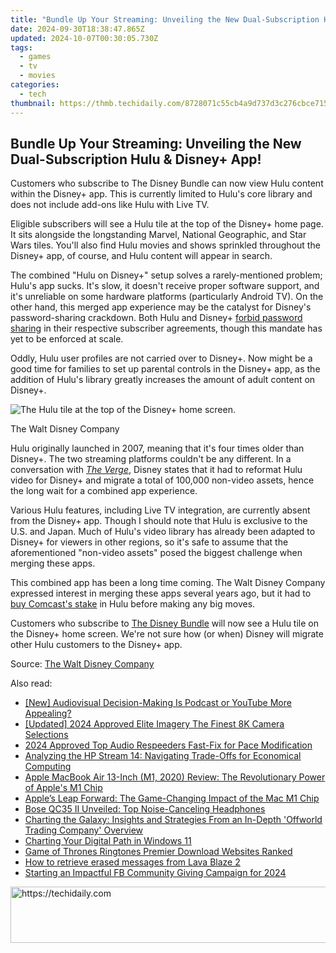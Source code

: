 ```yaml
---
title: "Bundle Up Your Streaming: Unveiling the New Dual-Subscription Hulu & Disney+ App!"
date: 2024-09-30T18:38:47.865Z
updated: 2024-10-07T00:30:05.730Z
tags:
  - games
  - tv
  - movies
categories:
  - tech
thumbnail: https://thmb.techidaily.com/8728071c55cb4a9d737d3c276cbce71523d45848bd43ebfc7e5000f0a5d34387.jpg
---
```


## Bundle Up Your Streaming: Unveiling the New Dual-Subscription Hulu & Disney+ App!

Customers who subscribe to The Disney Bundle can now view Hulu content within the Disney+ app. This is currently limited to Hulu's core library and does not include add-ons like Hulu with Live TV.

 Eligible subscribers will see a Hulu tile at the top of the Disney+ home page. It sits alongside the longstanding Marvel, National Geographic, and Star Wars tiles. You'll also find Hulu movies and shows sprinkled throughout the Disney+ app, of course, and Hulu content will appear in search.

 The combined "Hulu on Disney+" setup solves a rarely-mentioned problem; Hulu's app sucks. It's slow, it doesn't receive proper software support, and it's unreliable on some hardware platforms (particularly Android TV). On the other hand, this merged app experience may be the catalyst for Disney's password-sharing crackdown. Both Hulu and Disney+ [forbid password sharing](https://extra-support.techidaily.com/updated-pure-serenity-in-the-air-top-asmr-microphones-at-low-costs/) in their respective subscriber agreements, though this mandate has yet to be enforced at scale.

 Oddly, Hulu user profiles are not carried over to Disney+. Now might be a good time for families to set up parental controls in the Disney+ app, as the addition of Hulu's library greatly increases the amount of adult content on Disney+.

![The Hulu tile at the top of the Disney+ home screen.](https://static1.howtogeekimages.com/wordpress/wp-content/uploads/2024/03/49.jpg) 

The Walt Disney Company

 Hulu originally launched in 2007, meaning that it's four times older than Disney+. The two streaming platforms couldn't be any different. In a conversation with [_The Verge_](https://www.theverge.com/2024/3/27/24112747/disney-plus-hulu-tile-app-streaming), Disney states that it had to reformat Hulu video for Disney+ and migrate a total of 100,000 non-video assets, hence the long wait for a combined app experience.

 Various Hulu features, including Live TV integration, are currently absent from the Disney+ app. Though I should note that Hulu is exclusive to the U.S. and Japan. Much of Hulu's video library has already been adapted to Disney+ for viewers in other regions, so it's safe to assume that the aforementioned "non-video assets" posed the biggest challenge when merging these apps.

 This combined app has been a long time coming. The Walt Disney Company expressed interest in merging these apps several years ago, but it had to [buy Comcast's stake](https://screen-capture.techidaily.com/updated-2024-approved-essential-tips-for-recording-ps4-games-with-obs/) in Hulu before making any big moves.

 Customers who subscribe to [The Disney Bundle](https://disneyplus.bn5x.net/c/156932/564546/9358?subId1=UUhtgUeUpU2002476&subId2=ehtg&u=https%3A%2F%2Fwww.disneyplus.com%2Fwelcome%2Fdisney-hulu-espn-bundle) will now see a Hulu tile on the Disney+ home screen. We're not sure how (or when) Disney will migrate other Hulu customers to the Disney+ app.

 Source: [The Walt Disney Company](https://press.disneyplus.com/hulu-on-disney-plus-launches-today-in-the-us-for-bundle-subscribers)

<ins class="adsbygoogle"
     style="display:block"
     data-ad-format="autorelaxed"
     data-ad-client="ca-pub-7571918770474297"
     data-ad-slot="1223367746"></ins>

<ins class="adsbygoogle"
     style="display:block"
     data-ad-client="ca-pub-7571918770474297"
     data-ad-slot="8358498916"
     data-ad-format="auto"
     data-full-width-responsive="true"></ins>

<span class="atpl-alsoreadstyle">Also read:</span>
<div><ul>
<li><a href="https://extra-tips.techidaily.com/new-audiovisual-decision-making-is-podcast-or-youtube-more-appealing/"><u>[New] Audiovisual Decision-Making Is Podcast or YouTube More Appealing?</u></a></li>
<li><a href="https://fox-http.techidaily.com/updated-2024-approved-elite-imagery-the-finest-8k-camera-selections/"><u>[Updated] 2024 Approved Elite Imagery The Finest 8K Camera Selections</u></a></li>
<li><a href="https://article-files.techidaily.com/2024-approved-top-audio-respeeders-fast-fix-for-pace-modification/"><u>2024 Approved Top Audio Respeeders Fast-Fix for Pace Modification</u></a></li>
<li><a href="https://buynow-help.techidaily.com/analyzing-the-hp-stream-14-navigating-trade-offs-for-economical-computing/"><u>Analyzing the HP Stream 14: Navigating Trade-Offs for Economical Computing</u></a></li>
<li><a href="https://buynow-help.techidaily.com/apple-macbook-air-13-inch-m1-2020-review-the-revolutionary-power-of-apples-m1-chip/"><u>Apple MacBook Air 13-Inch (M1, 2020) Review: The Revolutionary Power of Apple's M1 Chip</u></a></li>
<li><a href="https://buynow-help.techidaily.com/apples-leap-forward-the-game-changing-impact-of-the-mac-m1-chip/"><u>Apple’s Leap Forward: The Game-Changing Impact of the Mac M1 Chip</u></a></li>
<li><a href="https://buynow-help.techidaily.com/bose-qc35-ii-unveiled-top-noise-canceling-headphones/"><u>Bose QC35 II Unveiled: Top Noise-Canceling Headphones</u></a></li>
<li><a href="https://buynow-help.techidaily.com/charting-the-galaxy-insights-and-strategies-from-an-in-depth-offworld-trading-company-overview/"><u>Charting the Galaxy: Insights and Strategies From an In-Depth 'Offworld Trading Company' Overview</u></a></li>
<li><a href="https://win11-tips.techidaily.com/charting-your-digital-path-in-windows-11/"><u>Charting Your Digital Path in Windows 11</u></a></li>
<li><a href="https://fox-blue.techidaily.com/game-of-thrones-ringtones-premier-download-websites-ranked/"><u>Game of Thrones Ringtones Premier Download Websites Ranked</u></a></li>
<li><a href="https://blog-min.techidaily.com/how-to-retrieve-erased-messages-from-lava-blaze-2-by-fonelab-android-recover-messages/"><u>How to retrieve erased messages from Lava Blaze 2</u></a></li>
<li><a href="https://extra-guidance.techidaily.com/starting-an-impactful-fb-community-giving-campaign-for-2024/"><u>Starting an Impactful FB Community Giving Campaign for 2024</u></a></li>
</ul></div>

<!-- affiliate ads begin -->
<a href="https://appsumo.8odi.net/c/5597632/2137411/7443" target="_top" id="2137411">
  <img src="//a.impactradius-go.com/display-ad/7443-2137411" border="0" alt="https://techidaily.com" width="600" height="90"/>
</a>
<img height="0" width="0" src="https://appsumo.8odi.net/i/5597632/2137411/7443" style="position:absolute;visibility:hidden;" border="0" />
<!-- affiliate ads end -->

